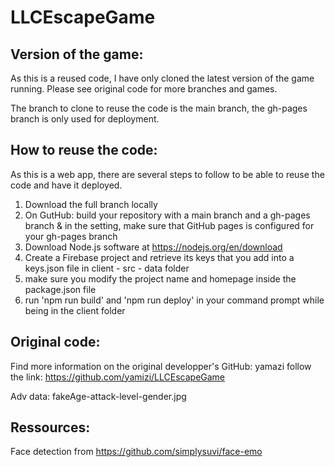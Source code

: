 # LLCEscapeGame

## Version of the game:
As this is a reused code, I have only cloned the latest version of the game running. Please see original code for more branches and games.

The branch to clone to reuse the code is the main branch, the gh-pages branch is only used for deployment.

## How to reuse the code:
As this is a web app, there are several steps to follow to be able to reuse the code and have it deployed.

1) Download the full branch locally
2) On GutHub: build your repository with a main branch and a gh-pages branch & in the setting, make sure that GitHub pages is configured for your gh-pages branch
3) Download Node.js software at https://nodejs.org/en/download
4) Create a Firebase project and retrieve its keys that you add into a keys.json file in client - src - data folder
5) make sure you modify the project name and homepage inside the package.json file
6) run 'npm run build' and 'npm run deploy' in your command prompt while being in the client folder

## Original code:
Find more information on the original developper's GitHub: yamazi 
follow the link: https://github.com/yamizi/LLCEscapeGame

Adv data: fakeAge-attack-level-gender.jpg


## Ressources:
Face detection from https://github.com/simplysuvi/face-emo
